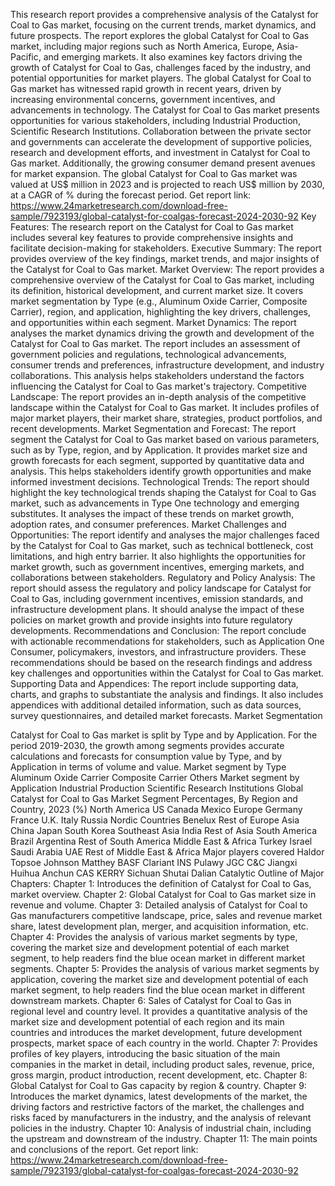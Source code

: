 This research report provides a comprehensive analysis of the Catalyst for Coal to Gas market, focusing on the current trends, market dynamics, and future prospects. The report explores the global Catalyst for Coal to Gas market, including major regions such as North America, Europe, Asia-Pacific, and emerging markets. It also examines key factors driving the growth of Catalyst for Coal to Gas, challenges faced by the industry, and potential opportunities for market players.
The global Catalyst for Coal to Gas market has witnessed rapid growth in recent years, driven by increasing environmental concerns, government incentives, and advancements in technology. The Catalyst for Coal to Gas market presents opportunities for various stakeholders, including Industrial Production, Scientific Research Institutions. Collaboration between the private sector and governments can accelerate the development of supportive policies, research and development efforts, and investment in Catalyst for Coal to Gas market. Additionally, the growing consumer demand present avenues for market expansion.
The global Catalyst for Coal to Gas market was valued at US$ million in 2023 and is projected to reach US$ million by 2030, at a CAGR of % during the forecast period.
Get report link: https://www.24marketresearch.com/download-free-sample/7923193/global-catalyst-for-coalgas-forecast-2024-2030-92
Key Features:
The research report on the Catalyst for Coal to Gas market includes several key features to provide comprehensive insights and facilitate decision-making for stakeholders.
Executive Summary: The report provides overview of the key findings, market trends, and major insights of the Catalyst for Coal to Gas market.
Market Overview: The report provides a comprehensive overview of the Catalyst for Coal to Gas market, including its definition, historical development, and current market size. It covers market segmentation by Type (e.g., Aluminum Oxide Carrier, Composite Carrier), region, and application, highlighting the key drivers, challenges, and opportunities within each segment.
Market Dynamics: The report analyses the market dynamics driving the growth and development of the Catalyst for Coal to Gas market. The report includes an assessment of government policies and regulations, technological advancements, consumer trends and preferences, infrastructure development, and industry collaborations. This analysis helps stakeholders understand the factors influencing the Catalyst for Coal to Gas market's trajectory.
Competitive Landscape: The report provides an in-depth analysis of the competitive landscape within the Catalyst for Coal to Gas market. It includes profiles of major market players, their market share, strategies, product portfolios, and recent developments.
Market Segmentation and Forecast: The report segment the Catalyst for Coal to Gas market based on various parameters, such as by Type, region, and by Application. It provides market size and growth forecasts for each segment, supported by quantitative data and analysis. This helps stakeholders identify growth opportunities and make informed investment decisions.
Technological Trends: The report should highlight the key technological trends shaping the Catalyst for Coal to Gas market, such as advancements in Type One technology and emerging substitutes. It analyses the impact of these trends on market growth, adoption rates, and consumer preferences.
Market Challenges and Opportunities: The report identify and analyses the major challenges faced by the Catalyst for Coal to Gas market, such as technical bottleneck, cost limitations, and high entry barrier. It also highlights the opportunities for market growth, such as government incentives, emerging markets, and collaborations between stakeholders.
Regulatory and Policy Analysis: The report should assess the regulatory and policy landscape for Catalyst for Coal to Gas, including government incentives, emission standards, and infrastructure development plans. It should analyse the impact of these policies on market growth and provide insights into future regulatory developments.
Recommendations and Conclusion: The report conclude with actionable recommendations for stakeholders, such as Application One Consumer, policymakers, investors, and infrastructure providers. These recommendations should be based on the research findings and address key challenges and opportunities within the Catalyst for Coal to Gas market.
Supporting Data and Appendices: The report include supporting data, charts, and graphs to substantiate the analysis and findings. It also includes appendices with additional detailed information, such as data sources, survey questionnaires, and detailed market forecasts.
Market Segmentation

Catalyst for Coal to Gas market is split by Type and by Application. For the period 2019-2030, the growth among segments provides accurate calculations and forecasts for consumption value by Type, and by Application in terms of volume and value.
Market segment by Type
Aluminum Oxide Carrier
Composite Carrier
Others
Market segment by Application
Industrial Production
Scientific Research Institutions
Global Catalyst for Coal to Gas Market Segment Percentages, By Region and Country, 2023 (%)
North America
US
Canada
Mexico
Europe
Germany
France
U.K.
Italy
Russia
Nordic Countries
Benelux
Rest of Europe
Asia
China
Japan
South Korea
Southeast Asia
India
Rest of Asia
South America
Brazil
Argentina
Rest of South America
Middle East & Africa
Turkey
Israel
Saudi Arabia
UAE
Rest of Middle East & Africa
Major players covered
Haldor Topsoe
Johnson Matthey
BASF
Clariant
INS Pulawy
JGC C&C
Jiangxi Huihua
Anchun
CAS KERRY
Sichuan Shutai
Dalian Catalytic
Outline of Major Chapters:
Chapter 1: Introduces the definition of Catalyst for Coal to Gas, market overview.
Chapter 2: Global Catalyst for Coal to Gas market size in revenue and volume.
Chapter 3: Detailed analysis of Catalyst for Coal to Gas manufacturers competitive landscape, price, sales and revenue market share, latest development plan, merger, and acquisition information, etc.
Chapter 4: Provides the analysis of various market segments by type, covering the market size and development potential of each market segment, to help readers find the blue ocean market in different market segments.
Chapter 5: Provides the analysis of various market segments by application, covering the market size and development potential of each market segment, to help readers find the blue ocean market in different downstream markets.
Chapter 6: Sales of Catalyst for Coal to Gas in regional level and country level. It provides a quantitative analysis of the market size and development potential of each region and its main countries and introduces the market development, future development prospects, market space of each country in the world.
Chapter 7: Provides profiles of key players, introducing the basic situation of the main companies in the market in detail, including product sales, revenue, price, gross margin, product introduction, recent development, etc.
Chapter 8: Global Catalyst for Coal to Gas capacity by region & country.
Chapter 9: Introduces the market dynamics, latest developments of the market, the driving factors and restrictive factors of the market, the challenges and risks faced by manufacturers in the industry, and the analysis of relevant policies in the industry.
Chapter 10: Analysis of industrial chain, including the upstream and downstream of the industry.
Chapter 11: The main points and conclusions of the report.
Get report link: https://www.24marketresearch.com/download-free-sample/7923193/global-catalyst-for-coalgas-forecast-2024-2030-92
